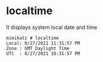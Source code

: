 # localtime

It displays system local date and time

```
mimikatz # localtime
Local: 8/27/2021 11:31:57 PM
Zone : GMT Daylight Time
UTC  : 8/27/2021 10:31:57 PM
```

